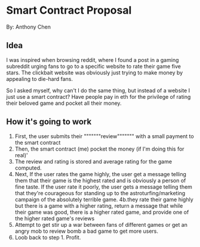 # Smart Contract Proposal
By: Anthony Chen

## Idea

I was inspired when browsing reddit, where I found a post in a gaming subreddit urging fans to go to a specific website to rate their game five stars. The clickbait website was obviously just trying to make money by appealing to die-hard fans.

So I asked myself, why can't I do the same thing, but instead of a website I just use a smart contract? Have people pay in eth for the privilege of rating their beloved game and pocket all their money.

## How it's going to work
1. First, the user submits their """""""review""""""" with a small payment to the smart contract
2. Then, the smart contract (me) pocket the money (if I'm doing this for real)'
3. The review and rating is stored and average rating for the game computed.
4. Next, If the user rates the game highly, the user get a message telling them that their game is the highest rated and is obviously a person of fine taste. If the user rate it poorly, the user gets a message telling them that they're courageous for standing up to the astroturfing/marketing campaign of the absolutely terrible game.
    4b.they rate their game highly but there is a game with a higher rating, return a message that while their game was good, there is a higher rated game, and provide one of the higher rated game's reviews
5. Attempt to get stir up a war between fans of different games or get an angry mob to review bomb a bad game to get more users.
6. Loob back to step 1. Profit.
